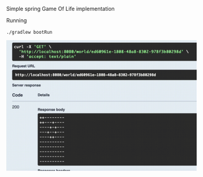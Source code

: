 Simple spring Game Of Life implementation

Running
```
./gradlew bootRun
```

![](https://github.com/maxzxwd/SpringGameOfLife/raw/main/demonstration.gif)
